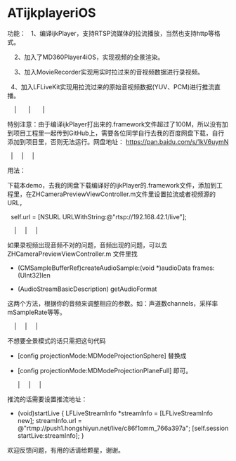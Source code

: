 # ATijkplayeriOS

功能：
     1、编译ijkPlayer，支持RTSP流媒体的拉流播放，当然也支持http等格式。

     2、加入了MD360Player4iOS，实现视频的全景渲染。
     
     3、加入MovieRecorder实现用实时拉过来的音视频数据进行录视频。
     
     4、加入LFLiveKit实现用拉流过来的原始音视频数据(YUV、PCM)进行推流直播。
     
        |
        |
        |
     
特别注意：由于编译ijkPlayer打出来的.framework文件超过了100M，所以没有加到项目工程里一起传到GitHub上，需要各位同学自行去我的百度网盘下载，自行添加到项目里，否则无法运行。网盘地址：
https://pan.baidu.com/s/1kV6uymN

     |
     |
     |
     
用法：

下载本demo，去我的网盘下载编译好的ijkPlayer的.framework文件，添加到工程里，在ZHCameraPreviewViewController.m文件里设置拉流或者视频源的URL，

    self.url = [NSURL URLWithString:@"rtsp://192.168.42.1/live"]; 
    
     |
     |
     |

如果录视频出现音频不对的问题，音频出现的问题，可以去 ZHCameraPreviewViewController.m 文件里找

 - (CMSampleBufferRef)createAudioSample:(void *)audioData frames:(UInt32)len

 - (AudioStreamBasicDescription) getAudioFormat 

这两个方法，根据你的音频来调整相应的参数。如：声道数channels，采样率mSampleRate等等。

     |
     |
     |

不想要全景模式的话只需把这句代码
- [config projectionMode:MDModeProjectionSphere]
替换成
- [config projectionMode:MDModeProjectionPlaneFull]
即可。

     |
     |
     |

推流的话需要设置推流地址：
 - (void)startLive {
 LFLiveStreamInfo *streamInfo = [LFLiveStreamInfo new];
 streamInfo.url = @"rtmp://push1.hongshiyun.net/live/c86f1omm_766a397a";
 [self.session startLive:streamInfo];
 }


欢迎反馈问题，有用的话请给颗星，谢谢。
